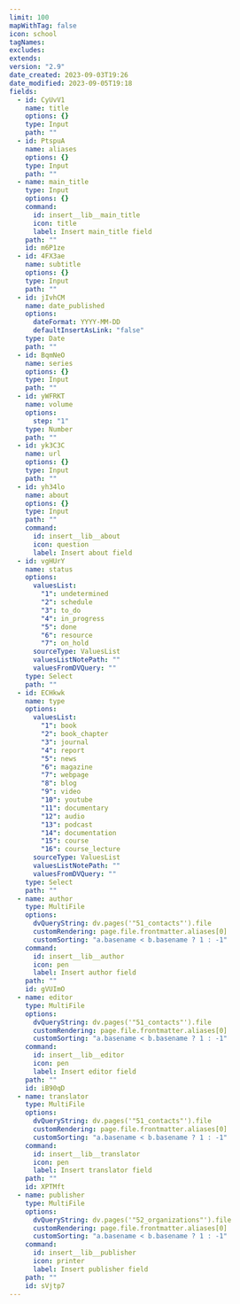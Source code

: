 ```yaml
---
limit: 100
mapWithTag: false
icon: school
tagNames: 
excludes: 
extends: 
version: "2.9"
date_created: 2023-09-03T19:26
date_modified: 2023-09-05T19:18
fields:
  - id: CyUvV1
    name: title
    options: {}
    type: Input
    path: ""
  - id: PtspuA
    name: aliases
    options: {}
    type: Input
    path: ""
  - name: main_title
    type: Input
    options: {}
    command:
      id: insert__lib__main_title
      icon: title
      label: Insert main_title field
    path: ""
    id: m6P1ze
  - id: 4FX3ae
    name: subtitle
    options: {}
    type: Input
    path: ""
  - id: jIvhCM
    name: date_published
    options:
      dateFormat: YYYY-MM-DD
      defaultInsertAsLink: "false"
    type: Date
    path: ""
  - id: BqmNeO
    name: series
    options: {}
    type: Input
    path: ""
  - id: yWFRKT
    name: volume
    options:
      step: "1"
    type: Number
    path: ""
  - id: yk3C3C
    name: url
    options: {}
    type: Input
    path: ""
  - id: yh34lo
    name: about
    options: {}
    type: Input
    path: ""
    command:
      id: insert__lib__about
      icon: question
      label: Insert about field
  - id: vgHUrY
    name: status
    options:
      valuesList:
        "1": undetermined
        "2": schedule
        "3": to_do
        "4": in_progress
        "5": done
        "6": resource
        "7": on_hold
      sourceType: ValuesList
      valuesListNotePath: ""
      valuesFromDVQuery: ""
    type: Select
    path: ""
  - id: ECHkwk
    name: type
    options:
      valuesList:
        "1": book
        "2": book_chapter
        "3": journal
        "4": report
        "5": news
        "6": magazine
        "7": webpage
        "8": blog
        "9": video
        "10": youtube
        "11": documentary
        "12": audio
        "13": podcast
        "14": documentation
        "15": course
        "16": course_lecture
      sourceType: ValuesList
      valuesListNotePath: ""
      valuesFromDVQuery: ""
    type: Select
    path: ""
  - name: author
    type: MultiFile
    options:
      dvQueryString: dv.pages('"51_contacts"').file
      customRendering: page.file.frontmatter.aliases[0]
      customSorting: "a.basename < b.basename ? 1 : -1"
    command:
      id: insert__lib__author
      icon: pen
      label: Insert author field
    path: ""
    id: gVUImO
  - name: editor
    type: MultiFile
    options:
      dvQueryString: dv.pages('"51_contacts"').file
      customRendering: page.file.frontmatter.aliases[0]
      customSorting: "a.basename < b.basename ? 1 : -1"
    command:
      id: insert__lib__editor
      icon: pen
      label: Insert editor field
    path: ""
    id: iB90qD
  - name: translator
    type: MultiFile
    options:
      dvQueryString: dv.pages('"51_contacts"').file
      customRendering: page.file.frontmatter.aliases[0]
      customSorting: "a.basename < b.basename ? 1 : -1"
    command:
      id: insert__lib__translator
      icon: pen
      label: Insert translator field
    path: ""
    id: XPTMft
  - name: publisher
    type: MultiFile
    options:
      dvQueryString: dv.pages('"52_organizations"').file
      customRendering: page.file.frontmatter.aliases[0]
      customSorting: "a.basename < b.basename ? 1 : -1"
    command:
      id: insert__lib__publisher
      icon: printer
      label: Insert publisher field
    path: ""
    id: sVjtp7
---
```

